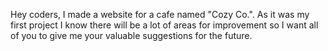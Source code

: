 Hey coders, I made a website for a cafe named "Cozy Co.". As it was my first project I know there will be a lot of areas for improvement so I want all of you to give me your valuable suggestions for the future.
